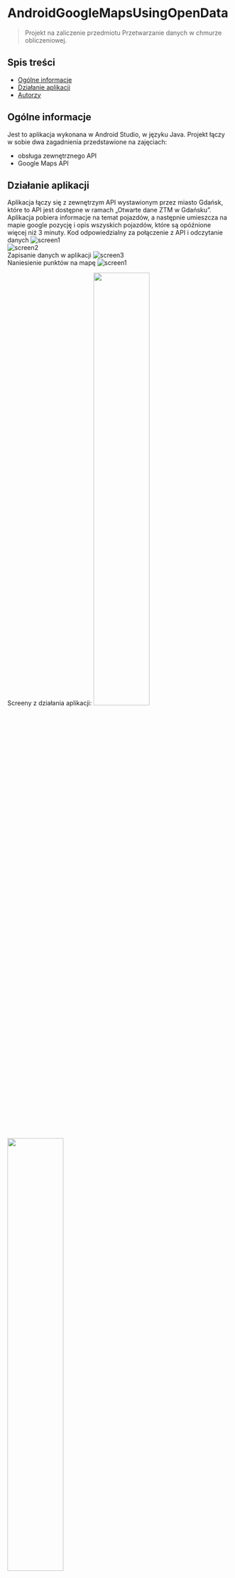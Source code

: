 # AndroidGoogleMapsUsingOpenData
> Projekt na zaliczenie przedmiotu Przetwarzanie danych w chmurze obliczeniowej.

## Spis treści
* [Ogólne informacje](#ogólne-informacje)
* [Działanie aplikacji](#działanie-aplikacji)
* [Autorzy](#autorzy)

## Ogólne informacje
Jest to aplikacja wykonana w Android Studio, w języku Java. Projekt łączy w sobie dwa zagadnienia przedstawione na zajęciach:
- obsługa zewnętrznego API
- Google Maps API

## Działanie aplikacji
Aplikacja łączy się z zewnętrzym API wystawionym przez miasto Gdańsk, które to API jest dostępne w ramach „Otwarte dane ZTM w Gdańsku”. 
Aplikacja pobiera informacje na temat pojazdów, a następnie umieszcza na mapie google pozycję i opis wszyskich pojazdów, które są opóźnione więcej niż 3 minuty. 
Kod odpowiedzialny za połączenie z API i odczytanie danych
![screen1](/img/Screenshot_1.png)  
![screen2](/img/Screenshot_2.png)  
Zapisanie danych w aplikacji
![screen3](/img/Screenshot_3.png)  
Naniesienie punktów na mapę
![screen1](/img/Screenshot_4.png)  

Screeny z działania aplikacji:
<img src="https://github.com/pwkwiatkowski/AndroidGoogleMapsUsingOpenData/blob/master/img/Screenshot_20210601-130724.png" width="50%">
<img src="https://github.com/pwkwiatkowski/AndroidGoogleMapsUsingOpenData/blob/master/img/Screenshot_20210601-130743.png" width="50%">
<img src="https://github.com/pwkwiatkowski/AndroidGoogleMapsUsingOpenData/blob/master/img/Screenshot_20210601-130803.png" width="50%">
<img src="https://github.com/pwkwiatkowski/AndroidGoogleMapsUsingOpenData/blob/master/img/Screenshot_20210601-130818.png" width="50%">

![screen1](/img/Screenshot_20210601-130743.png)  
![screen1](/img/Screenshot_20210601-130803.png)  
![screen1](/img/Screenshot_20210601-130818.png)  

## Autorzy
Patryk Kwiatkowski  
Inga Nowak

